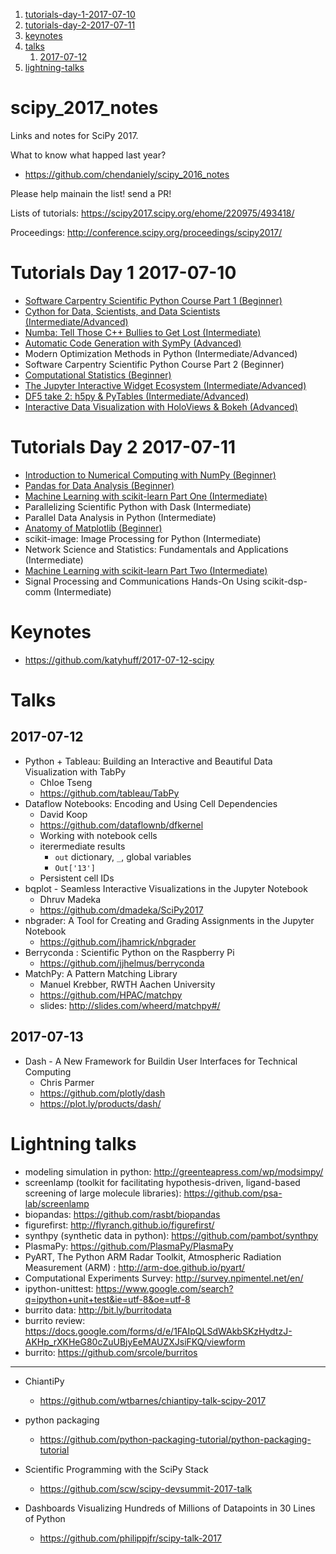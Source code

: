 1. [tutorials-day-1-2017-07-10](https://github.com/chendaniely/scipy_2017_notes#tutorials-day-1-2017-07-10)
2. [tutorials-day-2-2017-07-11](https://github.com/chendaniely/scipy_2017_notes#tutorials-day-2-2017-07-11)
3. [keynotes](https://github.com/chendaniely/scipy_2017_notes#keynotes)
4. [talks](https://github.com/chendaniely/scipy_2017_notes#talks)
    1. [2017-07-12](https://github.com/chendaniely/scipy_2017_notes#2017-07-12)
5. [lightning-talks](https://github.com/chendaniely/scipy_2017_notes#lightning-talks)

# scipy_2017_notes
Links and notes for SciPy 2017.

What to know what happed last year?

- https://github.com/chendaniely/scipy_2016_notes

Please help mainain the list! send a PR!

Lists of tutorials: https://scipy2017.scipy.org/ehome/220975/493418/

Proceedings: http://conference.scipy.org/proceedings/scipy2017/

# Tutorials Day 1 2017-07-10

- [Software Carpentry Scientific Python Course Part 1 (Beginner)][13]
- [Cython for Data, Scientists, and Data Scientists (Intermediate/Advanced)][4]
- [Numba: Tell Those C++ Bullies to Get Lost (Intermediate)][6]
- [Automatic Code Generation with SymPy (Advanced)][3]
- Modern Optimization Methods in Python (Intermediate/Advanced)
- Software Carpentry Scientific Python Course Part 2 (Beginner)
- [Computational Statistics (Beginner)][11]
- [The Jupyter Interactive Widget Ecosystem (Intermediate/Advanced)][5]
- [DF5 take 2: h5py & PyTables (Intermediate/Advanced)][2]
- [Interactive Data Visualization with HoloViews & Bokeh (Advanced)][9]

# Tutorials Day 2 2017-07-11

- [Introduction to Numerical Computing with NumPy (Beginner)][12]
- [Pandas for Data Analysis (Beginner)][7]
- [Machine Learning with scikit-learn Part One (Intermediate)][1]
- Parallelizing Scientific Python with Dask (Intermediate)
- Parallel Data Analysis in Python (Intermediate)
- [Anatomy of Matplotlib (Beginner)][10]
- scikit-image: Image Processing for Python (Intermediate)
- Network Science and Statistics: Fundamentals and Applications (Intermediate)
- [Machine Learning with scikit-learn Part Two (Intermediate)][8]
- Signal Processing and Communications Hands-On Using scikit-dsp-comm (Intermediate)

# Keynotes

- https://github.com/katyhuff/2017-07-12-scipy

# Talks

## 2017-07-12

- Python + Tableau: Building an Interactive and Beautiful Data Visualization with TabPy
    - Chloe Tseng
    - https://github.com/tableau/TabPy
- Dataflow Notebooks: Encoding and Using Cell Dependencies
    - David Koop
    - https://github.com/dataflownb/dfkernel
    - Working with notebook cells
    - iterermediate results
        - `out` dictionary, `_`, global variables
        - `Out['13']`
    - Persistent cell IDs
- bqplot - Seamless Interactive Visualizations in the Jupyter Notebook
    - Dhruv Madeka
    - https://github.com/dmadeka/SciPy2017
- nbgrader: A Tool for Creating and Grading Assignments in the Jupyter Notebook
    - https://github.com/jhamrick/nbgrader
- Berryconda : Scientific Python on the Raspberry Pi
    - https://github.com/jjhelmus/berryconda
- 	MatchPy: A Pattern Matching Library
    - Manuel Krebber, RWTH Aachen University
    - https://github.com/HPAC/matchpy
    - slides: http://slides.com/wheerd/matchpy#/

## 2017-07-13

- Dash - A New Framework for Buildin User Interfaces for Technical Computing
    - Chris Parmer
    - https://github.com/plotly/dash
    - https://plot.ly/products/dash/

# Lightning talks
- modeling simulation in python: http://greenteapress.com/wp/modsimpy/
- screenlamp (toolkit for facilitating hypothesis-driven, ligand-based screening of large molecule libraries): https://github.com/psa-lab/screenlamp
- biopandas: https://github.com/rasbt/biopandas
- figurefirst: http://flyranch.github.io/figurefirst/
- synthpy (synthetic data in python): https://github.com/pambot/synthpy
- PlasmaPy: https://github.com/PlasmaPy/PlasmaPy
- PyART, The Python ARM Radar Toolkit, Atmospheric Radiation Measurement (ARM) : http://arm-doe.github.io/pyart/
- Computational Experiments Survey: http://survey.npimentel.net/en/
- ipython-unittest: https://www.google.com/search?q=ipython+unit+test&ie=utf-8&oe=utf-8
- burrito data: http://bit.ly/burritodata
- burrito review: https://docs.google.com/forms/d/e/1FAIpQLSdWAkbSKzHydtzJ-AKHp_rXKHeG80cZuUBjyEeMAUZXJsiFKQ/viewform
- burrito: https://github.com/srcole/burritos

<hr>

- ChiantiPy
    - https://github.com/wtbarnes/chiantipy-talk-scipy-2017

- python packaging
    - https://github.com/python-packaging-tutorial/python-packaging-tutorial

- Scientific Programming with the SciPy Stack
    - https://github.com/scw/scipy-devsummit-2017-talk

- Dashboards Visualizing Hundreds of Millions of Datapoints in 30 Lines of Python
     - https://github.com/philippjfr/scipy-talk-2017

[1]: https://github.com/amueller/scipy-2017-sklearn
[2]: https://github.com/tomkooij/scipy2017
[3]: https://github.com/sympy/scipy-2017-codegen-tutorial
[4]: https://github.com/kwmsmith/scipy-2017-cython-tutorial
[5]: https://github.com/mwcraig/scipy2017-jupyter-widgets-tutorial
[6]: https://github.com/gforsyth/numba_tutorial_scipy2017
[7]: https://github.com/chendaniely/scipy-2017-tutorial-pandas
[8]: https://github.com/LqNoob/scipy-2017-sklearn
[9]: https://github.com/ioam/scipy-2017-holoviews-tutorial
[10]: https://github.com/WeatherGod/AnatomyOfMatplotlib
[11]: https://github.com/AllenDowney/CompStats
[12]: https://github.com/enthought/Numpy-Tutorial-SciPyConf-2017
[13]: https://github.com/maxim-belkin/2017-07-10-scipy
